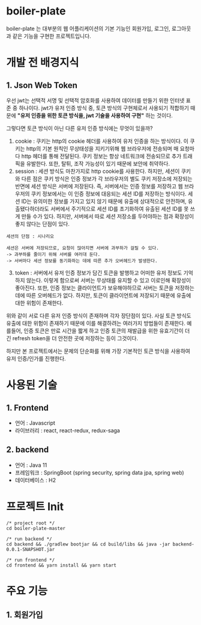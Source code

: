 # boiler-plate

boiler-plate 는 대부분의 웹 어플리케이션의 기본 기능인 회원가입, 로그인, 로그아웃과 같은 기능을 구현한 프로젝트입니다.

# 개발 전 배경지식

## 1. Json Web Token

우선 jwt는 선택적 서명 및 선택적 암호화를 사용하여 데이터를 만들기 위한 인터넷 표준 중 하나이다. jwt가 유저 인증 방식 중, 토큰 방식의 구현체로서 사용되기 적합하기 때문에 **"유저 인증을 위한 토큰 방식을, jwt 기술을 사용하여 구현"** 하는 것이다.

그렇다면 토큰 방식이 아닌 다른 유저 인증 방식에는 무엇이 있을까? 

1. cookie : 쿠키는 http의 cookie 헤더를 사용하여 유저 인증을 하는 방식이다. 이 쿠키는 http의 기본 원칙인 무상태성을 지키기위해 웹 브라우저에 전송되며 매 요청마다 http 헤더를 통해 전달된다. 쿠키 정보는 항상 네트워크에 전송되므로 추가 트래픽을 유발한다. 또한, 탈튀, 조작 가능성이 있기 때문에 보안에 취약하다.
2. session : 세션 방식도 마찬가지로 http cookie를 사용한다. 하지만, 세션이 쿠키와 다른 점은 쿠키 방식은 인증 정보가 각 브라우저의 별도 쿠키 저장소에 저장되는 반면에 세션 방식은 서버에 저장된다. 즉, 서버에서는 인증 정보를 저장하고 웹 브라우저의 쿠키 정보에서는 이 인증 정보에 대응되는 세션 ID를 저장하는 방식이다. 세션 ID는 유의미한 정보를 가지고 있지 않기 때문에 유출에 상대적으로 안전하며, 유출됐다하더라도 서버에서 주기적으로 세션 ID를 초기화하여 유출된 세션 ID를 못 쓰게 만들 수가 있다. 하지만, 서버에서 따로 세션 저장소를 두어야하는 점과 확장성이 좋지 않다는 단점이 있다.
```
세션의 단점 : 시나리오

세션은 서버에 저장되므로, 요청이 많아지면 서버에 과부하가 걸릴 수 있다.
-> 과부하를 줄이기 위해 서버를 여러대 둔다.
-> 서버마다 세션 정보를 동기화하는 데에 따른 추가 오버헤드가 발생한다.
```
3. token : 서버에서 유저 인증 정보가 담긴 토큰을 발행하고 어떠한 유저 정보도 기억하지 않는다. 이렇게 함으로써 서버는 무상태를 유지할 수 있고 이로인해 확장성이 좋아진다. 또한, 인증 정보는 클라이언트가 보유해야하므로 서버는 토큰을 저장하는데에 따른 오버헤드가 없다. 하지만, 토큰이 클라이언트에 저장되기 때문에 유출에 대한 위험이 존재한다.

위와 같이 서로 다른 유저 인증 방식이 존재하며 각자 장단점이 있다. 사실 토큰 방식도 유출에 대한 위험이 존재하기 때문에 이를 해결하려는 여러가지 방법들이 존재한다. 예를들어, 인증 토큰은 만료 시간을 짧게 하고 인증 토큰의 재발급을 위한 유효기간이 더 긴 refresh token을 더 안전한 곳에 저장하는 등이 그것이다.

하지만 본 프로젝트에서는 문제의 단순화를 위해 가장 기본적인 토큰 방식을 사용하여 유저 인증/인가를 진행한다.

# 사용된 기술

## 1. Frontend
- 언어 : Javascript
- 라이브러리 : react, react-redux, redux-saga

## 2. backend
- 언어 : Java 11
- 프레임워크 : SpringBoot (spring security, spring data jpa, spring web)
- 데이터베이스 : H2

# 프로젝트 Init

```
/* project root */
cd boiler-plate-master

/* run backend */
cd backend && ./gradlew bootjar && cd build/libs && java -jar backend-0.0.1-SNAPSHOT.jar

/* run frontend */
cd frontend && yarn install && yarn start

```

# 주요 기능

## 1. 회원가입

